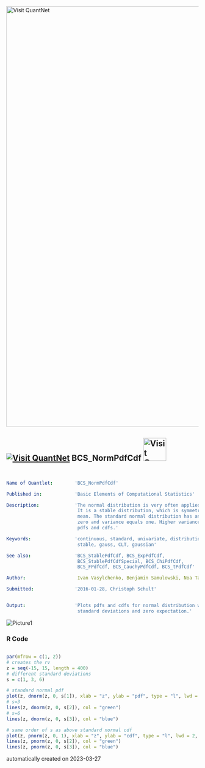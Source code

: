 [<img src="https://github.com/QuantLet/Styleguide-and-FAQ/blob/master/pictures/banner.png" width="1100" alt="Visit QuantNet">](http://quantlet.de/)

## [<img src="https://github.com/QuantLet/Styleguide-and-FAQ/blob/master/pictures/qloqo.png" alt="Visit QuantNet">](http://quantlet.de/) **BCS_NormPdfCdf** [<img src="https://github.com/QuantLet/Styleguide-and-FAQ/blob/master/pictures/QN2.png" width="60" alt="Visit QuantNet 2.0">](http://quantlet.de/)

```yaml


Name of Quantlet:        'BCS_NormPdfCdf'

Published in:            'Basic Elements of Computational Statistics'

Description:             'The normal distribution is very often applied in statisitics.
                          It is a stable distribution, which is symmetric around its
                          mean. The standard normal distribution has an expectaion of
                          zero and variance equals one. Higher variance leads to flatter
                          pdfs and cdfs.'

Keywords:                'continuous, standard, univariate, distribution, normal, pdf, cdf, 
                          stable, gauss, CLT, gaussian'

See also:                'BCS_StablePdfCdf, BCS_ExpPdfCdf,
                          BCS_StablePdfCdfSpecial, BCS_ChiPdfCdf,
                          BCS_FPdfCdf, BCS_CauchyPdfCdf, BCS_tPdfCdf'

Author:                   Ivan Vasylchenko, Benjamin Samulowski, Noa Tamir

Submitted:               '2016-01-28, Christoph Schult'


Output:                  'Plots pdfs and cdfs for normal distribution with different
                          standard deviations and zero expectation.'

```

![Picture1](BCS_NormPdfCdf.png)

### R Code
```r

par(mfrow = c(1, 2))
# creates the rv
z = seq(-15, 15, length = 400)
# different standard deviations
s = c(1, 3, 6)

# standard normal pdf
plot(z, dnorm(z, 0, s[1]), xlab = "z", ylab = "pdf", type = "l", lwd = 2, col = "red")
# s=3
lines(z, dnorm(z, 0, s[2]), col = "green")
# s=6
lines(z, dnorm(z, 0, s[3]), col = "blue")

# same order of s as above standard normal cdf
plot(z, pnorm(z, 0, 1), xlab = "z", ylab = "cdf", type = "l", lwd = 2, col = "red")
lines(z, pnorm(z, 0, s[2]), col = "green")
lines(z, pnorm(z, 0, s[3]), col = "blue")
```

automatically created on 2023-03-27